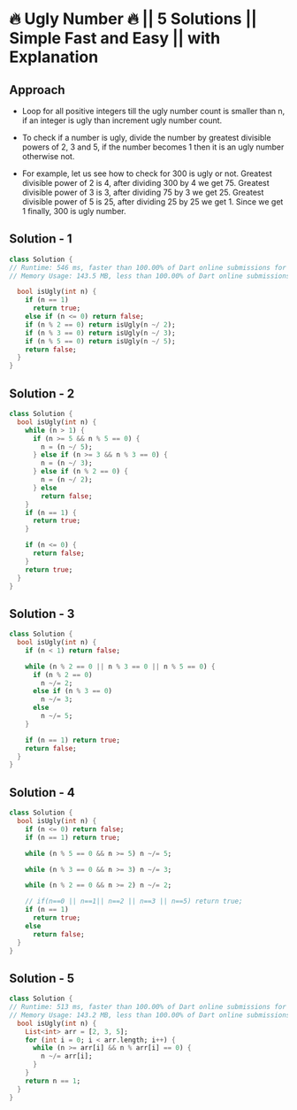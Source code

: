 # 🔥 Ugly Number 🔥 || 5 Solutions || Simple Fast and Easy || with Explanation

## Approach

- Loop for all positive integers till the ugly number count is smaller than n, if an integer is ugly than increment ugly number count.
- To check if a number is ugly, divide the number by greatest divisible powers of 2, 3 and 5, if the number becomes 1 then it is an ugly number otherwise not.

- For example, let us see how to check for 300 is ugly or not. Greatest divisible power of 2 is 4, after dividing 300 by 4 we get 75. Greatest divisible power of 3 is 3, after dividing 75 by 3 we get 25. Greatest divisible power of 5 is 25, after dividing 25 by 25 we get 1. Since we get 1 finally, 300 is ugly number.

## Solution - 1

```dart
class Solution {
// Runtime: 546 ms, faster than 100.00% of Dart online submissions for Ugly Number.
// Memory Usage: 143.5 MB, less than 100.00% of Dart online submissions for Ugly Number.

  bool isUgly(int n) {
    if (n == 1)
      return true;
    else if (n <= 0) return false;
    if (n % 2 == 0) return isUgly(n ~/ 2);
    if (n % 3 == 0) return isUgly(n ~/ 3);
    if (n % 5 == 0) return isUgly(n ~/ 5);
    return false;
  }
}
```

## Solution - 2

```dart
class Solution {
  bool isUgly(int n) {
    while (n > 1) {
      if (n >= 5 && n % 5 == 0) {
        n = (n ~/ 5);
      } else if (n >= 3 && n % 3 == 0) {
        n = (n ~/ 3);
      } else if (n % 2 == 0) {
        n = (n ~/ 2);
      } else
        return false;
    }
    if (n == 1) {
      return true;
    }

    if (n <= 0) {
      return false;
    }
    return true;
  }
}
```

## Solution - 3

```dart
class Solution {
  bool isUgly(int n) {
    if (n < 1) return false;

    while (n % 2 == 0 || n % 3 == 0 || n % 5 == 0) {
      if (n % 2 == 0)
        n ~/= 2;
      else if (n % 3 == 0)
        n ~/= 3;
      else
        n ~/= 5;
    }

    if (n == 1) return true;
    return false;
  }
}
```

## Solution - 4

```dart
class Solution {
  bool isUgly(int n) {
    if (n <= 0) return false;
    if (n == 1) return true;

    while (n % 5 == 0 && n >= 5) n ~/= 5;

    while (n % 3 == 0 && n >= 3) n ~/= 3;

    while (n % 2 == 0 && n >= 2) n ~/= 2;

    // if(n==0 || n==1|| n==2 || n==3 || n==5) return true;
    if (n == 1)
      return true;
    else
      return false;
  }
}
```

## Solution - 5

```dart
class Solution {
// Runtime: 513 ms, faster than 100.00% of Dart online submissions for Ugly Number.
// Memory Usage: 143.2 MB, less than 100.00% of Dart online submissions for Ugly Number.
  bool isUgly(int n) {
    List<int> arr = [2, 3, 5];
    for (int i = 0; i < arr.length; i++) {
      while (n >= arr[i] && n % arr[i] == 0) {
        n ~/= arr[i];
      }
    }
    return n == 1;
  }
}
```
